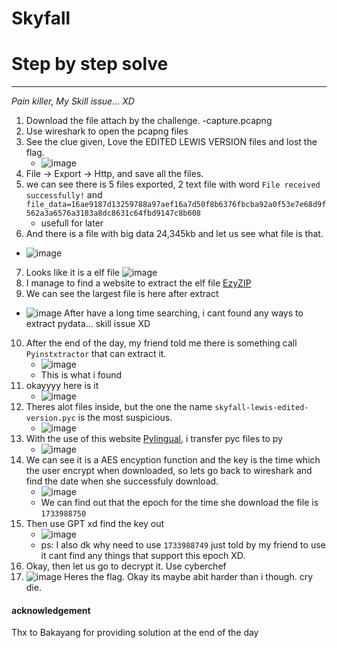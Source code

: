 # Skyfall
# Step by step solve
---
*Pain killer, My Skill issue... XD*
1. Download the file attach by the challenge.
   -capture.pcapng
2. Use wireshark to open the pcapng files
3. See the clue given, Love the EDITED LEWIS VERSION files and lost the flag.
   - ![image](https://github.com/user-attachments/assets/9ec25fe0-ecd3-4587-a4e7-5887377fbfbe)
4. File -> Export -> Http, and save all the files.
5. we can see there is 5 files exported, 2 text file with word ```File received successfully!``` and ```file_data=16ae9187d13259788a97aef16a7d50f8b6376fbcba92a0f53e7e68d9f562a3a6576a3183a8dc8631c64fbd9147c8b608```
   - usefull for later
6. And there is a file with big data 24,345kb and let us see what file is that.
  - ![image](https://github.com/user-attachments/assets/395b8f53-8888-4af0-bf28-ae6f5b156992)
7. Looks like it is a elf file
  ![image](https://github.com/user-attachments/assets/a9223eb5-5494-4476-b76e-94ca61886bab)
8. I manage to find a website to extract the elf file [EzyZIP](https://www.ezyzip.com/open-extract-elf-file.html#)
9. We can see the largest file is here after extract
  - ![image](https://github.com/user-attachments/assets/d61f4dc0-bd2e-4e85-922c-cbaaa903fb5e)
    After have a long time searching, i cant found any ways to extract pydata... skill issue XD
10. After the end of the day, my friend told me there is something call ```Pyinstxtractor``` that can extract it.
    - ![image](https://github.com/user-attachments/assets/647ba1e4-5257-4eae-8e27-94885a3b018b)
    - This is what i found
11. okayyyy here is it
    - ![image](https://github.com/user-attachments/assets/839516f6-2d26-4c28-af8e-cfbd172314e6)
12. Theres alot files inside, but the one the name ```skyfall-lewis-edited-version.pyc``` is the most suspicious.
    - ![image](https://github.com/user-attachments/assets/b3e6721f-12fd-4eba-a1fc-7d8d92ac3bc0)
13. With the use of this website [Pylingual](https://pylingual.io/), i transfer pyc files to py
    - ![image](https://github.com/user-attachments/assets/575f7882-fe26-4d1c-91f5-69de17c6099c)
14. We can see it is a AES encyption function and the key is the time which the user encrypt when downloaded, so lets go back to wireshark and find the date when she successfuly download.
    - ![image](https://github.com/user-attachments/assets/f286e913-9441-4f6b-8273-1b7df152b17d)
    - We can find out that the epoch for the time she download the file is ```1733988750```
15. Then use GPT xd find the key out
    - ![image](https://github.com/user-attachments/assets/c5d87093-080a-410e-b361-ce07d7c64747)
    - ps: I also dk why need to use ```1733988749``` just told by my friend to use it cant find any things that support this epoch XD.
15. Okay, then let us go to decrypt it. Use cyberchef
16. ![image](https://github.com/user-attachments/assets/0a6837ae-ddf5-41d3-a810-7318c56a4607)
    Heres the flag.
Okay its maybe abit harder than i though. cry die.


#### acknowledgement
Thx to Bakayang for providing solution at the end of the day





